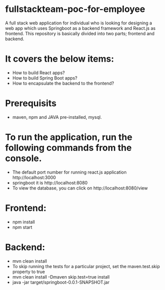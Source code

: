 # fullstackteam-poc-for-employee
A full stack web application for individual who is looking for designing a web app which uses Springboot as a backend framework and React.js as frontend.
This repository is basically divided into two parts; frontend and backend.

# It covers the below items:
* How to build React apps?
* How to build Spring Boot apps?
* How to encapsulate the backend to the frontend?

# Prerequisits 
* maven, npm and JAVA pre-installed, mysql. 

# To run the application, run the following commands from the console.

* The default port number for running react.js application http://localhost:3000 
* springboot it is http://localhost:8080
* To view the database, you can click on http://localhost:8080/view


# Frontend:
* npm install
* npm start

# Backend: 
* mvn clean install
* To skip running the tests for a particular project, set the maven.test.skip property to true
* mvn clean install -Dmaven skip.test=true install
* java -jar target/springboot-0.0.1-SNAPSHOT.jar
